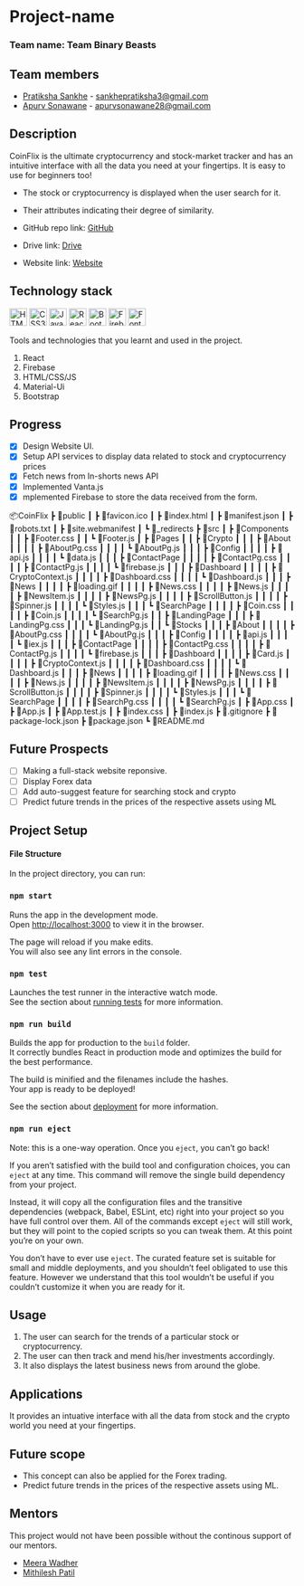 # Project-name

### Team name: Team Binary Beasts

## Team members

* [Pratiksha Sankhe](https://github.com/psankhe28) - sankhepratiksha3@gmail.com
* [Apurv Sonawane](https://github.com/Apurv428) - apurvsonawane28@gmail.com


## Description
<!-- Add your project description here. Your project description should cover how your website/app works. That way you can convey what your project is without the need for anyone to view the code. A more detailed readme in your project repository is encouraged, which can include build and use instructions etc.

* Use bullet points for any feature descriptions you may want to add


Don't forget to replace the link here with your own Github repository link.

Along with this, add the link of the drive folder that contains the app APK/Screenshots/Screen Recordings. If you have hosted your project on the web, add that link as well. -->
CoinFlix is the ultimate cryptocurrency and stock-market tracker and has an intuitive interface with all the data you need at your fingertips. It is easy to use for beginners too!

* The stock or cryptocurrency is displayed when the user search for it.
* Their attributes indicating their degree of similarity.


* GitHub repo link: [GitHub](https://github.com/Apurv428/CoinFlix)
* Drive link: [Drive](https://drive.google.com/drive/folders/1v1VVJW-2SXQJYHhatBgd1d-K5_nduqeS?usp=sharing)
* Website link: [Website](https://coinflix.vercel.app/)

## Technology stack
<a href="https://www.w3.org/TR/html5/" title="HTML5"><img src="https://github.com/get-icon/geticon/raw/master/icons/html-5.svg" alt="HTML5" width="31px" height="31px"></a>
<a href="https://www.w3.org/TR/CSS/" title="CSS3"><img src="https://github.com/get-icon/geticon/raw/master/icons/css-3.svg" alt="CSS3" width="31px" height="31px"></a>
<a href="https://developer.mozilla.org/en-US/docs/Web/JavaScript" title="JavaScript"><img src="https://github.com/get-icon/geticon/raw/master/icons/javascript.svg" alt="JavaScript" width="31px" height="31px"></a>
<a href="https://reactjs.org/" title="React"><img src="https://github.com/get-icon/geticon/raw/master/icons/react.svg" alt="React" width="31px" height="31px"></a>
<a href="https://getbootstrap.com/" title="Bootstrap"><img src="https://github.com/get-icon/geticon/blob/master/icons/bootstrap.svg" alt="Bootstrap" width="31px" height="31px"></a>
<a href="https://firebase.google.com/" title="Firebase"><img src="https://github.com/get-icon/geticon/blob/master/icons/firebase.svg" alt="Firebase" width="31px" height="31px"></a>
<a href="Fontawesome" title="Firebase"><img src="https://github.com/get-icon/geticon/blob/master/icons/font-awesome.svg" alt="Fontawesome" width="31px" height="31px"></a>


Tools and technologies that you learnt and used in the project.

1. React
2. Firebase
3. HTML/CSS/JS
4. Material-Ui
5. Bootstrap


## Progress

- [x] Design Website UI.
- [x] Setup API services to display data related to stock and cryptocurrency prices 
- [x] Fetch news from In-shorts news API
- [x] Implemented Vanta.js
- [x] mplemented Firebase to store the data received from the form.

<!-- List down all the tasks/features for your project and cross out the ones which are completed. -->
📦CoinFlix
 ┣ 📂public
 ┃ ┣ 📜favicon.ico
 ┃ ┣ 📜index.html
 ┃ ┣ 📜manifest.json
 ┃ ┣ 📜robots.txt
 ┃ ┣ 📜site.webmanifest
 ┃ ┗ 📜_redirects
 ┣ 📂src
 ┃ ┣ 📂Components
 ┃ ┃ ┣ 📜Footer.css
 ┃ ┃ ┗ 📜Footer.js
 ┃ ┣ 📂Pages
 ┃ ┃ ┣ 📂Crypto
 ┃ ┃ ┃ ┣ 📂About
 ┃ ┃ ┃ ┃ ┣ 📜AboutPg.css
 ┃ ┃ ┃ ┃ ┗ 📜AboutPg.js
 ┃ ┃ ┃ ┣ 📂Config
 ┃ ┃ ┃ ┃ ┣ 📜api.js
 ┃ ┃ ┃ ┃ ┗ 📜data.js
 ┃ ┃ ┃ ┣ 📂ContactPage
 ┃ ┃ ┃ ┃ ┣ 📜ContactPg.css
 ┃ ┃ ┃ ┃ ┣ 📜ContactPg.js
 ┃ ┃ ┃ ┃ ┗ 📜firebase.js
 ┃ ┃ ┃ ┣ 📂Dashboard
 ┃ ┃ ┃ ┃ ┣ 📜CryptoContext.js
 ┃ ┃ ┃ ┃ ┣ 📜Dashboard.css
 ┃ ┃ ┃ ┃ ┗ 📜Dashboard.js
 ┃ ┃ ┃ ┣ 📂News
 ┃ ┃ ┃ ┃ ┣ 📜loading.gif
 ┃ ┃ ┃ ┃ ┣ 📜News.css
 ┃ ┃ ┃ ┃ ┣ 📜News.js
 ┃ ┃ ┃ ┃ ┣ 📜NewsItem.js
 ┃ ┃ ┃ ┃ ┣ 📜NewsPg.js
 ┃ ┃ ┃ ┃ ┣ 📜ScrollButton.js
 ┃ ┃ ┃ ┃ ┣ 📜Spinner.js
 ┃ ┃ ┃ ┃ ┗ 📜Styles.js
 ┃ ┃ ┃ ┗ 📂SearchPage
 ┃ ┃ ┃ ┃ ┣ 📜Coin.css
 ┃ ┃ ┃ ┃ ┣ 📜Coin.js
 ┃ ┃ ┃ ┃ ┗ 📜SearchPg.js
 ┃ ┃ ┣ 📂LandingPage
 ┃ ┃ ┃ ┣ 📜LandingPg.css
 ┃ ┃ ┃ ┗ 📜LandingPg.js
 ┃ ┃ ┗ 📂Stocks
 ┃ ┃ ┃ ┣ 📂About
 ┃ ┃ ┃ ┃ ┣ 📜AboutPg.css
 ┃ ┃ ┃ ┃ ┗ 📜AboutPg.js
 ┃ ┃ ┃ ┣ 📂Config
 ┃ ┃ ┃ ┃ ┣ 📜api.js
 ┃ ┃ ┃ ┃ ┗ 📜iex.js
 ┃ ┃ ┃ ┣ 📂ContactPage
 ┃ ┃ ┃ ┃ ┣ 📜ContactPg.css
 ┃ ┃ ┃ ┃ ┣ 📜ContactPg.js
 ┃ ┃ ┃ ┃ ┗ 📜firebase.js
 ┃ ┃ ┃ ┣ 📂Dashboard
 ┃ ┃ ┃ ┃ ┣ 📜Card.js
 ┃ ┃ ┃ ┃ ┣ 📜CryptoContext.js
 ┃ ┃ ┃ ┃ ┣ 📜Dashboard.css
 ┃ ┃ ┃ ┃ ┗ 📜Dashboard.js
 ┃ ┃ ┃ ┣ 📂News
 ┃ ┃ ┃ ┃ ┣ 📜loading.gif
 ┃ ┃ ┃ ┃ ┣ 📜News.css
 ┃ ┃ ┃ ┃ ┣ 📜News.js
 ┃ ┃ ┃ ┃ ┣ 📜NewsItem.js
 ┃ ┃ ┃ ┃ ┣ 📜NewsPg.js
 ┃ ┃ ┃ ┃ ┣ 📜ScrollButton.js
 ┃ ┃ ┃ ┃ ┣ 📜Spinner.js
 ┃ ┃ ┃ ┃ ┗ 📜Styles.js
 ┃ ┃ ┃ ┗ 📂SearchPage
 ┃ ┃ ┃ ┃ ┣ 📜SearchPg.css
 ┃ ┃ ┃ ┃ ┗ 📜SearchPg.js
 ┃ ┣ 📜App.css
 ┃ ┣ 📜App.js
 ┃ ┣ 📜App.test.js
 ┃ ┣ 📜index.css
 ┃ ┣ 📜index.js
 ┣ 📜.gitignore
 ┣ 📜package-lock.json
 ┣ 📜package.json
 ┗ 📜README.md
 
## Future Prospects
- [ ] Making a full-stack website reponsive.
- [ ] Display Forex data
- [ ] Add auto-suggest feature for searching stock and crypto
- [ ] Predict future trends in the prices of the respective assets using ML

## Project Setup
#### File Structure

In the project directory, you can run:

### `npm start`

Runs the app in the development mode.\
Open [http://localhost:3000](http://localhost:3000) to view it in the browser.

The page will reload if you make edits.\
You will also see any lint errors in the console.

### `npm test`

Launches the test runner in the interactive watch mode.\
See the section about [running tests](https://facebook.github.io/create-react-app/docs/running-tests) for more information.

### `npm run build`

Builds the app for production to the `build` folder.\
It correctly bundles React in production mode and optimizes the build for the best performance.

The build is minified and the filenames include the hashes.\
Your app is ready to be deployed!

See the section about [deployment](https://facebook.github.io/create-react-app/docs/deployment) for more information.

### `npm run eject`

Note: this is a one-way operation. Once you `eject`, you can’t go back!

If you aren’t satisfied with the build tool and configuration choices, you can `eject` at any time. This command will remove the single build dependency from your project.

Instead, it will copy all the configuration files and the transitive dependencies (webpack, Babel, ESLint, etc) right into your project so you have full control over them. All of the commands except `eject` will still work, but they will point to the copied scripts so you can tweak them. At this point you’re on your own.

You don’t have to ever use `eject`. The curated feature set is suitable for small and middle deployments, and you shouldn’t feel obligated to use this feature. However we understand that this tool wouldn’t be useful if you couldn’t customize it when you are ready for it.

## Usage
1. The user can search for the trends of a particular stock or cryptocurrency.
2. The user can then track and mend his/her investments accordingly.
3. It also displays the latest business news from around the globe.


## Applications
It provides an intuative interface with all the data from stock and the crypto world you need at your fingertips.


## Future scope
* This concept can also be applied for the Forex trading.
* Predict future trends in the prices of the respective assets using ML.


## Mentors
  This project would not have been possible without the continous support of our mentors.
* [Meera Wadher](https://github.com/Meera-W)
* [Mithilesh Patil](https://github.com/01mithilesh01)

